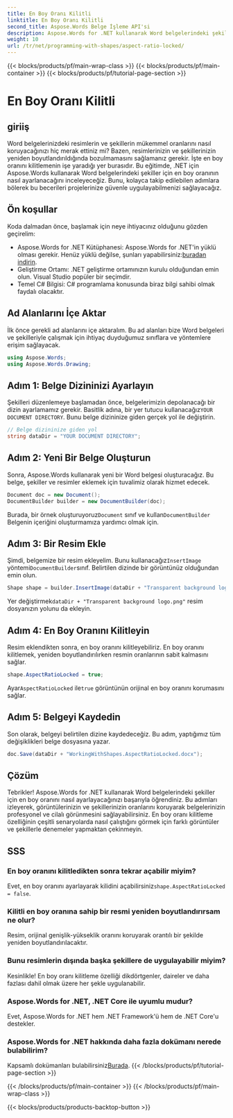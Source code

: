 ```yaml
---
title: En Boy Oranı Kilitli
linktitle: En Boy Oranı Kilitli
second_title: Aspose.Words Belge İşleme API'si
description: Aspose.Words for .NET kullanarak Word belgelerindeki şekillerin en boy oranını nasıl kilitleyeceğinizi öğrenin. Görüntülerinizi ve şekillerinizi orantılı tutmak için bu adım adım kılavuzu izleyin.
weight: 10
url: /tr/net/programming-with-shapes/aspect-ratio-locked/
---
```


{{< blocks/products/pf/main-wrap-class >}}
{{< blocks/products/pf/main-container >}}
{{< blocks/products/pf/tutorial-page-section >}}

# En Boy Oranı Kilitli

## giriiş

Word belgelerinizdeki resimlerin ve şekillerin mükemmel oranlarını nasıl koruyacağınızı hiç merak ettiniz mi? Bazen, resimlerinizin ve şekillerinizin yeniden boyutlandırıldığında bozulmamasını sağlamanız gerekir. İşte en boy oranını kilitlemenin işe yaradığı yer burasıdır. Bu eğitimde, .NET için Aspose.Words kullanarak Word belgelerindeki şekiller için en boy oranının nasıl ayarlanacağını inceleyeceğiz. Bunu, kolayca takip edilebilen adımlara bölerek bu becerileri projelerinize güvenle uygulayabilmenizi sağlayacağız.

## Ön koşullar

Koda dalmadan önce, başlamak için neye ihtiyacınız olduğunu gözden geçirelim:

- Aspose.Words for .NET Kütüphanesi: Aspose.Words for .NET'in yüklü olması gerekir. Henüz yüklü değilse, şunları yapabilirsiniz:[buradan indirin](https://releases.aspose.com/words/net/).
- Geliştirme Ortamı: .NET geliştirme ortamınızın kurulu olduğundan emin olun. Visual Studio popüler bir seçimdir.
- Temel C# Bilgisi: C# programlama konusunda biraz bilgi sahibi olmak faydalı olacaktır.

## Ad Alanlarını İçe Aktar

İlk önce gerekli ad alanlarını içe aktaralım. Bu ad alanları bize Word belgeleri ve şekilleriyle çalışmak için ihtiyaç duyduğumuz sınıflara ve yöntemlere erişim sağlayacak.

```csharp
using Aspose.Words;
using Aspose.Words.Drawing;
```

## Adım 1: Belge Dizininizi Ayarlayın

 Şekilleri düzenlemeye başlamadan önce, belgelerimizin depolanacağı bir dizin ayarlamamız gerekir. Basitlik adına, bir yer tutucu kullanacağız`YOUR DOCUMENT DIRECTORY`. Bunu belge dizininize giden gerçek yol ile değiştirin.

```csharp
// Belge dizininize giden yol
string dataDir = "YOUR DOCUMENT DIRECTORY";
```

## Adım 2: Yeni Bir Belge Oluşturun

Sonra, Aspose.Words kullanarak yeni bir Word belgesi oluşturacağız. Bu belge, şekiller ve resimler eklemek için tuvalimiz olarak hizmet edecek.

```csharp
Document doc = new Document();
DocumentBuilder builder = new DocumentBuilder(doc);
```

 Burada, bir örnek oluşturuyoruz`Document` sınıf ve kullan`DocumentBuilder` Belgenin içeriğini oluşturmamıza yardımcı olmak için.

## Adım 3: Bir Resim Ekle

 Şimdi, belgemize bir resim ekleyelim. Bunu kullanacağız`InsertImage` yöntemi`DocumentBuilder`sınıf. Belirtilen dizinde bir görüntünüz olduğundan emin olun.

```csharp
Shape shape = builder.InsertImage(dataDir + "Transparent background logo.png");
```

 Yer değiştirmek`dataDir + "Transparent background logo.png"` resim dosyanızın yolunu da ekleyin.

## Adım 4: En Boy Oranını Kilitleyin

Resim eklendikten sonra, en boy oranını kilitleyebiliriz. En boy oranını kilitlemek, yeniden boyutlandırılırken resmin oranlarının sabit kalmasını sağlar.

```csharp
shape.AspectRatioLocked = true;
```

 Ayar`AspectRatioLocked` ile`true` görüntünün orijinal en boy oranını korumasını sağlar.

## Adım 5: Belgeyi Kaydedin

Son olarak, belgeyi belirtilen dizine kaydedeceğiz. Bu adım, yaptığımız tüm değişiklikleri belge dosyasına yazar.

```csharp
doc.Save(dataDir + "WorkingWithShapes.AspectRatioLocked.docx");
```

## Çözüm

Tebrikler! Aspose.Words for .NET kullanarak Word belgelerindeki şekiller için en boy oranını nasıl ayarlayacağınızı başarıyla öğrendiniz. Bu adımları izleyerek, görüntülerinizin ve şekillerinizin oranlarını koruyarak belgelerinizin profesyonel ve cilalı görünmesini sağlayabilirsiniz. En boy oranı kilitleme özelliğinin çeşitli senaryolarda nasıl çalıştığını görmek için farklı görüntüler ve şekillerle denemeler yapmaktan çekinmeyin.

## SSS

### En boy oranını kilitledikten sonra tekrar açabilir miyim?
Evet, en boy oranını ayarlayarak kilidini açabilirsiniz`shape.AspectRatioLocked = false`.

### Kilitli en boy oranına sahip bir resmi yeniden boyutlandırırsam ne olur?
Resim, orijinal genişlik-yükseklik oranını koruyarak orantılı bir şekilde yeniden boyutlandırılacaktır.

### Bunu resimlerin dışında başka şekillere de uygulayabilir miyim?
Kesinlikle! En boy oranı kilitleme özelliği dikdörtgenler, daireler ve daha fazlası dahil olmak üzere her şekle uygulanabilir.

### Aspose.Words for .NET, .NET Core ile uyumlu mudur?
Evet, Aspose.Words for .NET hem .NET Framework'ü hem de .NET Core'u destekler.

### Aspose.Words for .NET hakkında daha fazla dokümanı nerede bulabilirim?
 Kapsamlı dokümanları bulabilirsiniz[Burada](https://reference.aspose.com/words/net/).
{{< /blocks/products/pf/tutorial-page-section >}}

{{< /blocks/products/pf/main-container >}}
{{< /blocks/products/pf/main-wrap-class >}}

{{< blocks/products/products-backtop-button >}}
